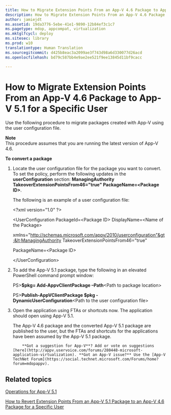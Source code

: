 ```yaml
---
title: How to Migrate Extension Points From an App-V 4.6 Package to App-V 5.1 for a Specific User
description: How to Migrate Extension Points From an App-V 4.6 Package to App-V 5.1 for a Specific User
author: jamiejdt
ms.assetid: 19da3776-5ebe-41e1-9890-12b84ef3c1c7
ms.pagetype: mdop, appcompat, virtualization
ms.mktglfcycl: deploy
ms.sitesec: library
ms.prod: w10
translationtype: Human Translation
ms.sourcegitcommit: d425b8eac3a2099ae3f743d98a6d330077d26acd
ms.openlocfilehash: bd79c587bb4e9ae2ee521f9ee13845d11bf9cacc

---
```



# How to Migrate Extension Points From an App-V 4.6 Package to App-V 5.1 for a Specific User


Use the following procedure to migrate packages created with App-V using the user configuration file.

**Note**  
This procedure assumes that you are running the latest version of App-V 4.6.

**To convert a package**

1.  Locate the user configuration file for the package you want to convert. To set the policy, perform the following updates in the **userConfiguration** section: **ManagingAuthority TakeoverExtensionPointsFrom46="true" PackageName=&lt;Package ID&gt;**.

    The following is an example of a user configuration file:

    &lt;?xml version="1.0" ?&gt;

    &lt;UserConfiguration PackageId=&lt;Package ID&gt; DisplayName=&lt;Name of the Package&gt;

    xmlns="http://schemas.microsoft.com/appv/2010/userconfiguration"&gt;&lt;ManagingAuthority TakeoverExtensionPointsFrom46="true"

    PackageName=&lt;Package ID&gt;

    &lt;/UserConfiguration&gt;

2.  To add the App-V 5.1 package, type the following in an elevated PowerShell command prompt window:

    PS&gt;**$pkg= Add-AppvClientPackage –Path**&lt;Path to package location&gt;

    PS&gt;**Publish-AppVClientPackage $pkg -DynamicUserConfiguration**&lt;Path to the user configuration file&gt;

3.  Open the application using FTAs or shortcuts now. The application should open using App-V 5.1.

    The App-V 4.6 package and the converted App-V 5.1 package are published to the user, but the FTAs and shortcuts for the applications have been assumed by the App-V 5.1 package.

    
            **Got a suggestion for App-V**? Add or vote on suggestions [here](http://appv.uservoice.com/forums/280448-microsoft-application-virtualization). **Got an App-V issue?** Use the [App-V TechNet Forum](https://social.technet.microsoft.com/Forums/home?forum=mdopappv).

## Related topics


[Operations for App-V 5.1](operations-for-app-v-51.md)

[How to Revert Extension Points From an App-V 5.1 Package to an App-V 4.6 Package for a Specific User](how-to-revert-extension-points-from-an-app-v-51-package-to-an-app-v-46-package-for-a-specific-user.md)

 

 








<!--HONumber=Jun16_HO4-->


